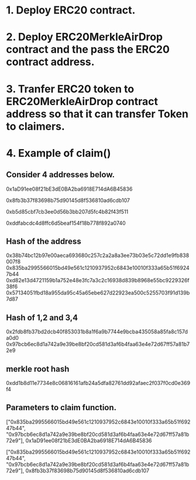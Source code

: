 # 1. Deploy ERC20 contract.
# 2. Deploy ERC20MerkleAirDrop contract and the pass the ERC20 contract address.
# 3. Tranfer ERC20 token to ERC20MerkleAirDrop contract address so that it can transfer Token to claimers.
# 4. Example of claim()
## Consider 4 addresses below.
0x1aD91ee08f21bE3dE0BA2ba6918E714dA6B45836

0x8fb3b37f83698b75d90145d8f536810ad6cdb107

0xb5d85cbf7cb3ee0d56b3bb207d5fc4b82f43f511

0xddfabcdc4d8ffc6d5beaf154f18b778f892a0740 

## Hash of the address
0x38b74bc12b97e00aeca693680c257c2a2a8a3ee73b03e5c72dd1e9fb838007f8       
0x835ba2995566015bd49e561c1210937952c6843e10010f333a65b51f69247b44
0xd82e13d4721159b1a752e48e3fc7a3c2c16938d839b8968e55bc9229326f38f6 
0x57134051fbd18a955da95c45a65ebe627d22923ea500c5255703f91d139b7d87

## Hash of 1,2 and 3,4
0x2fdb8fb37bd2dcb40f853031b8a1f6a9b7744e9bcba435058a85fa8c157da0d0
0x97bcb6ec8d1a742a9e39be8bf20cd581d3af6b4faa63e4e72d67ff57a81b72e9

## merkle root hash
0xdd1b8d11e7734e8c06816161afb24a5dfa82761dd92afaec2f037f0cd0e369f4

## Parameters to claim function.
["0x835ba2995566015bd49e561c1210937952c6843e10010f333a65b51f69247b44", "0x97bcb6ec8d1a742a9e39be8bf20cd581d3af6b4faa63e4e72d67ff57a81b72e9"], 0x1aD91ee08f21bE3dE0BA2ba6918E714dA6B45836

["0x835ba2995566015bd49e561c1210937952c6843e10010f333a65b51f69247b44", "0x97bcb6ec8d1a742a9e39be8bf20cd581d3af6b4faa63e4e72d67ff57a81b72e9"], 0x8fb3b37f83698b75d90145d8f536810ad6cdb107
